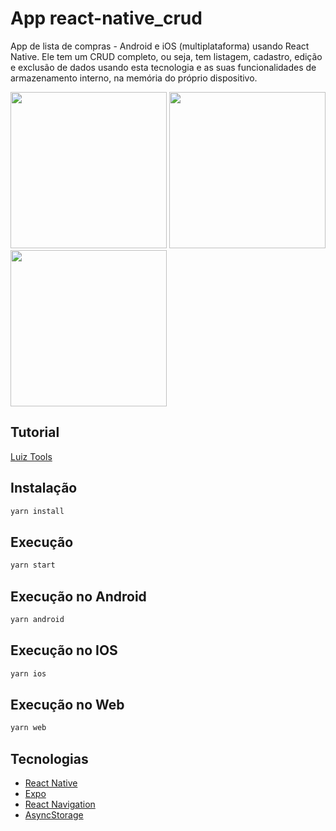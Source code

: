 # App react-native_crud
App de lista de compras - Android e iOS (multiplataforma) usando React Native. Ele tem um CRUD completo, ou seja, tem listagem, cadastro, edição e exclusão de dados usando esta tecnologia e as suas funcionalidades de armazenamento interno, na memória do próprio dispositivo.


<img src="../react-native_crud/assets/App2.png" width="250">
<img src="../react-native_crud/assets/App1.png" width="250">
<img src="../react-native_crud/assets/App3.png" width="250">


## Tutorial

[Luiz Tools](https://www.luiztools.com.br/post/tutorial-crud-em-app-android-e-ios-com-react-native/)

## Instalação

```bash
yarn install
```

## Execução

```bash
yarn start
```

## Execução no Android

```bash
yarn android
```

## Execução no IOS

```bash
yarn ios
```

## Execução no Web

```bash
yarn web
```

## Tecnologias

- [React Native](https://reactnative.dev/)
- [Expo](https://expo.io/)
- [React Navigation](https://reactnavigation.org/)
- [AsyncStorage](https://reactnative.dev/docs/asyncstorage)